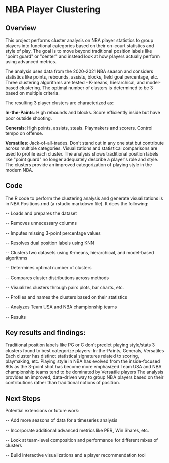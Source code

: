 # NBA Player Clustering
## Overview
This project performs cluster analysis on NBA player statistics to group players into functional categories based on their on-court statistics and style of play. The goal is to move beyond traditional position labels like "point guard" or "center" and instead look at how players actually perform using advanced metrics.

The analysis uses data from the 2020-2021 NBA season and considers statistics like points, rebounds, assists, blocks, field goal percentage, etc. Three clustering algorithms are tested - K-means, hierarchical, and model-based clustering. The optimal number of clusters is determined to be 3 based on multiple criteria.

The resulting 3 player clusters are characterized as:

**In-the-Paints**: High rebounds and blocks. Score efficiently inside but have poor outside shooting.

**Generals**: High points, assists, steals. Playmakers and scorers. Control tempo on offense.

**Versatiles**: Jack-of-all-trades. Don't stand out in any one stat but contribute across multiple categories.
Visualizations and statistical comparisons are used to profile each cluster. The analysis shows traditional position labels like "point guard" no longer adequately describe a player's role and style. The clusters provide an improved categorization of playing style in the modern NBA.

##  Code
The R code to perform the clustering analysis and generate visualizations is in  NBA Positions.rmd (a rstudio markdown file). It does the following:

-- Loads and prepares the dataset

-- Removes unnecessary columns

-- Imputes missing 3-point percentage values

-- Resolves dual position labels using KNN

-- Clusters two datasets using K-means, hierarchical, and model-based algorithms

-- Determines optimal number of clusters

-- Compares cluster distributions across methods

-- Visualizes clusters through pairs plots, bar charts, etc.

-- Profiles and names the clusters based on their statistics

-- Analyzes Team USA and NBA championship teams

-- Results

## Key results and findings:

Traditional position labels like PG or C don't predict playing style/stats
3 clusters found to best categorize players: In-the-Paints, Generals, Versatiles
Each cluster has distinct statistical signatures related to scoring, playmaking, etc.
Playing style in NBA has evolved from the inside-focused 80s as the 3-point shot has become more emphasized
Team USA and NBA championship teams tend to be dominated by Versatile players
The analysis provides an improved, data-driven way to group NBA players based on their contributions rather than traditional notions of position.

## Next Steps
Potential extensions or future work:

-- Add more seasons of data for a timeseries analysis

-- Incorporate additional advanced metrics like PER, Win Shares, etc.

-- Look at team-level composition and performance for different mixes of clusters

-- Build interactive visualizations and a player recommendation tool
